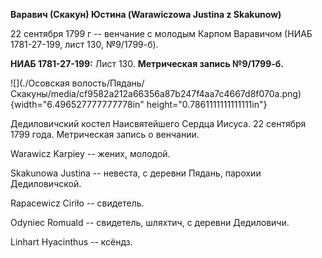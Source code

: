 **Варавич (Скакун) Юстина (Warawiczowa Justina z Skakunow)**

22 сентября 1799 г -- венчание с молодым Карпом Варавичом (НИАБ
1781-27-199, лист 130, №9/1799-б).

**НИАБ 1781-27-199:** Лист 130. **Метрическая запись №9/1799-б.**

![](./Осовская волость/Пядань/Скакуны/media/cf9582a212a66356a87b247f4aa7c4667d8f070a.png){width="6.496527777777778in"
height="0.7861111111111111in"}

Дедиловичский костел Наисвятейшего Сердца Иисуса. 22 сентября 1799 года.
Метрическая запись о венчании.

Warawicz Karpiey -- жених, молодой.

Skakunowa Justina -- невеста, с деревни Пядань, парохии Дедиловичской.

Rapacewicz Ciriło -- свидетель.

Odyniec Romuald -- свидетель, шляхтич, с деревни Дедиловичи.

Linhart Hyacinthus -- ксёндз.
